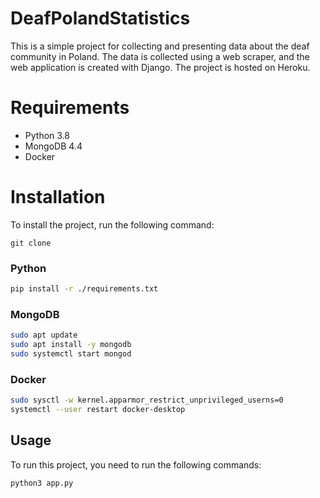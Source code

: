 # DeafPolandStatistics
This is a simple project for collecting and presenting data about the deaf community in Poland. The data is collected using a web scraper, and the web application is created with Django. The project is hosted on Heroku.

# Requirements
* Python 3.8
* MongoDB 4.4
* Docker

# Installation
To install the project, run the following command:
```shell
git clone
```

### Python
```bash
pip install -r ./requirements.txt
```

### MongoDB
```bash
sudo apt update
sudo apt install -y mongodb
sudo systemctl start mongod
```

### Docker
```bash
sudo sysctl -w kernel.apparmor_restrict_unprivileged_userns=0
systemctl --user restart docker-desktop
```

## Usage
To run this project, you need to run the following commands:

```bash
python3 app.py
```